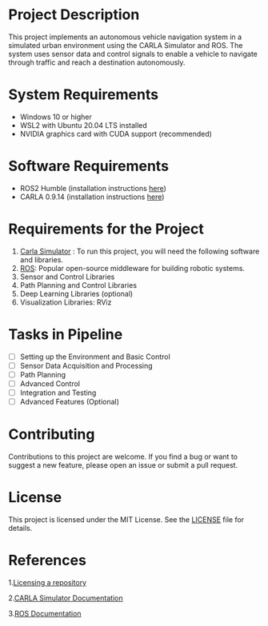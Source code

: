 # Project Description

This project implements an autonomous vehicle navigation system in a simulated urban environment using the CARLA Simulator and ROS. The system uses sensor data and control signals to enable a vehicle to navigate through traffic and reach a destination autonomously.

# System Requirements
- Windows 10 or higher
- WSL2 with Ubuntu 20.04 LTS installed
- NVIDIA graphics card with CUDA support (recommended)

# Software Requirements
- ROS2 Humble (installation instructions [here](https://docs.ros.org/en/humble/Installation.html))
- CARLA 0.9.14 (installation instructions [here](https://carla.readthedocs.io/en/stable/getting_started/))


# Requirements for the Project
1. [Carla Simulator](https://carla.org/) : To run this project, you will need the following software and libraries.
2. [ROS](https://www.ros.org/): Popular open-source middleware for building robotic systems.
3. Sensor and Control Libraries
4. Path Planning and Control Libraries
5. Deep Learning Libraries (optional)
6. Visualization Libraries: RViz

# Tasks in Pipeline

- [ ] Setting up the Environment and Basic Control
- [ ] Sensor Data Acquisition and Processing
- [ ] Path Planning
- [ ] Advanced Control
- [ ] Integration and Testing
- [ ] Advanced Features (Optional)

# Contributing

Contributions to this project are welcome. If you find a bug or want to suggest a new feature, please open an issue or submit a pull request.


# License

This project is licensed under the MIT License. See the [LICENSE](./LICENSE) file for details.

# References

1.[Licensing a repository](https://docs.github.com/en/repositories/managing-your-repositorys-settings-and-features/customizing-your-repository/licensing-a-repository)

2.[CARLA Simulator Documentation](https://carla.readthedocs.io/en/latest/) 

3.[ROS Documentation](http://wiki.ros.org/)

